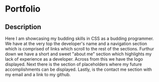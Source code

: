 # Portfolio

## Description

Here I am showcasing my budding skills in CSS as a budding programmer. We have at the very top the developer's name and a navigation section which is comprised of links which scroll to the rest of the sections. Furthur down we have a short and sweet "about me" section which highlights my lack of experience as a developer. Across from this we have the logo displayed.
Next there is the section of placeholders where my future accomplishments can be displayed. Lastly, is the contact me section with my email and a link to my github.


